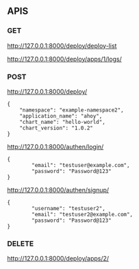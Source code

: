 ## APIS

### GET

http://127.0.0.1:8000/deploy/deploy-list

http://127.0.0.1:8000/deploy/apps/1/logs/



### POST
http://127.0.0.1:8000/deploy/
```
{
    "namespace": "example-namespace2",
    "application_name": "ahoy",
    "chart_name": "hello-world",
    "chart_version": "1.0.2"
}
```

http://127.0.0.1:8000/authen/login/
```
{
        "email": "testuser@example.com",
        "password": "Password@123"
}
```

http://127.0.0.1:8000/authen/signup/
```
{
        "username": "testuser2",
        "email": "testuser2@example.com",
        "password": "Password@123"
}
```

### DELETE
http://127.0.0.1:8000/deploy/apps/2/